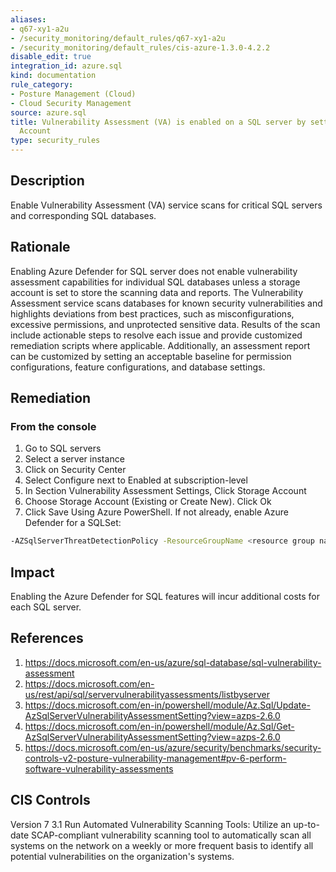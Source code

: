 ```yaml
---
aliases:
- q67-xy1-a2u
- /security_monitoring/default_rules/q67-xy1-a2u
- /security_monitoring/default_rules/cis-azure-1.3.0-4.2.2
disable_edit: true
integration_id: azure.sql
kind: documentation
rule_category:
- Posture Management (Cloud)
- Cloud Security Management
source: azure.sql
title: Vulnerability Assessment (VA) is enabled on a SQL server by setting a Storage
  Account
type: security_rules
---
```


## Description

Enable Vulnerability Assessment (VA) service scans for critical SQL servers and corresponding SQL databases.

## Rationale

Enabling Azure Defender for SQL server does not enable vulnerability assessment capabilities for individual SQL databases unless a storage account is set to store the scanning data and reports. The Vulnerability Assessment service scans databases for known security vulnerabilities and highlights deviations from best practices, such as misconfigurations, excessive permissions, and unprotected sensitive data. Results of the scan include actionable steps to resolve each issue and provide customized remediation scripts where applicable. Additionally, an assessment report can be customized by setting an acceptable baseline for permission configurations, feature configurations, and database settings.

## Remediation

### From the console

1. Go to SQL servers
2. Select a server instance
3. Click on Security Center
4. Select Configure next to Enabled at subscription-level
5. In Section Vulnerability Assessment Settings, Click Storage Account
6. Choose Storage Account (Existing or Create New). Click Ok
7. Click Save Using Azure PowerShell. If not already, enable Azure Defender for a SQLSet:

  ```bash
  -AZSqlServerThreatDetectionPolicy -ResourceGroupName <resource group name> -ServerName <server name> -EmailAdmins $True To enable ADS-VA service by setting Storage Account Update-AzSqlServerVulnerabilityAssessmentSetting ` -ResourceGroupName "<resource group name>"` -ServerName "<Server Name>"` -StorageAccountName "<Storage Name from same subscription and same Location" ` -ScanResultsContainerName "vulnerability-assessment" ` -RecurringScansInterval Weekly ` -EmailSubscriptionAdmins $true ` -NotificationEmail @("mail1@mail.com" , "mail2@mail.com")'
  ```

## Impact

Enabling the Azure Defender for SQL features will incur additional costs for each SQL server.

## References

1. https://docs.microsoft.com/en-us/azure/sql-database/sql-vulnerability-assessment
2. https://docs.microsoft.com/en-us/rest/api/sql/servervulnerabilityassessments/listbyserver
3. https://docs.microsoft.com/en-in/powershell/module/Az.Sql/Update-AzSqlServerVulnerabilityAssessmentSetting?view=azps-2.6.0
4. https://docs.microsoft.com/en-in/powershell/module/Az.Sql/Get-AzSqlServerVulnerabilityAssessmentSetting?view=azps-2.6.0
5. https://docs.microsoft.com/en-us/azure/security/benchmarks/security-controls-v2-posture-vulnerability-management#pv-6-perform-software-vulnerability-assessments

## CIS Controls

Version 7 3.1 Run Automated Vulnerability Scanning Tools: Utilize an up-to-date SCAP-compliant vulnerability scanning tool to automatically scan all systems on the network on a weekly or more frequent basis to identify all potential vulnerabilities on the organization's systems.
